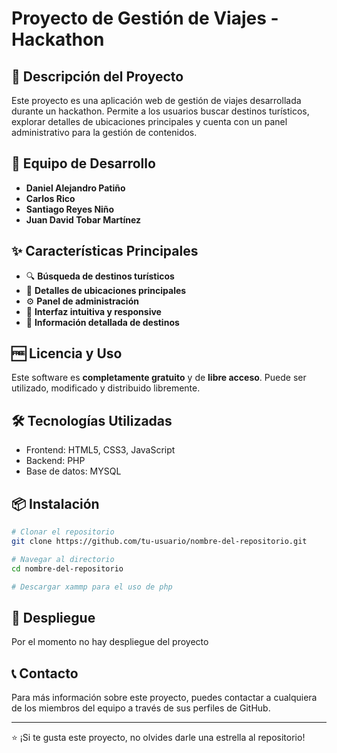 # Proyecto de Gestión de Viajes - Hackathon

## 🚀 Descripción del Proyecto

Este proyecto es una aplicación web de gestión de viajes desarrollada durante un hackathon. Permite a los usuarios buscar destinos turísticos, explorar detalles de ubicaciones principales y cuenta con un panel administrativo para la gestión de contenidos.

## 👥 Equipo de Desarrollo

- **Daniel Alejandro Patiño**
- **Carlos Rico** 
- **Santiago Reyes Niño**
- **Juan David Tobar Martínez**

## ✨ Características Principales

- 🔍 **Búsqueda de destinos turísticos**
- 📍 **Detalles de ubicaciones principales**
- ⚙️ **Panel de administración**
- 💫 **Interfaz intuitiva y responsive**
- 🎯 **Información detallada de destinos**

## 🆓 Licencia y Uso

Este software es **completamente gratuito** y de **libre acceso**. Puede ser utilizado, modificado y distribuido libremente.

## 🛠️ Tecnologías Utilizadas

- Frontend: HTML5, CSS3, JavaScript
- Backend: PHP
- Base de datos: MYSQL

## 📦 Instalación

```bash
# Clonar el repositorio
git clone https://github.com/tu-usuario/nombre-del-repositorio.git

# Navegar al directorio
cd nombre-del-repositorio

# Descargar xammp para el uso de php
```

## 🚀 Despliegue

Por el momento no hay despliegue del proyecto

## 📞 Contacto

Para más información sobre este proyecto, puedes contactar a cualquiera de los miembros del equipo a través de sus perfiles de GitHub.

---

⭐ ¡Si te gusta este proyecto, no olvides darle una estrella al repositorio!
